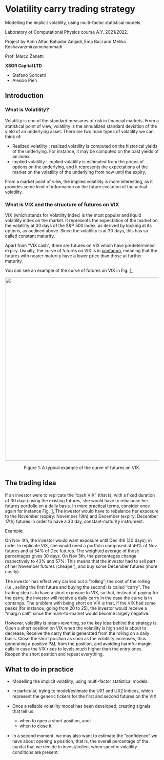 # Volatility carry trading strategy
Modelling the implicit volatility, using multi-factor statistical models.

Laboratory of Computational Physics course A.Y. 2021/2022.

Project by Aidin Attar, Bahador Amjadi, Ema Baci and Melika Keshavarzmirzamohammadi

Prof. Marco Zanetti

**XSOR Capital LTD**
- Stefano Soricetti
- Alessio Pieri

## Introduction

### What is Volatility?

Volatility is one of the standard measures of risk in ﬁnancial markets. From a statistical point of
view, volatility is the annualized standard deviation of the yield of an underlying asset. There are
two main types of volatility we can think of:
 - Realized volatility : realized volatility is computed on the historical yields of the underlying.
For instance, it may be computed on the past yields of an index.
 - Implied volatility : implied volatility is estimated from the prices of options on the underlying,
and it represents the expectations of the market on the volatility of the underlying from now
until the expiry.

From a market point of view, the implied volatility is more interesting, as it provides some kind
of information on the future evolution of the actual volatility.

### What is VIX and the structure of futures on VIX

VIX (which stands for Volatility Index) is the most popular and liquid volatility index on the
market. It represents the expectation of the market on the volatility at 30 days of the S&P 500
index, as derived by looking at its options, as outlined above. Since the volatility is at 30 days,
this has so called constant maturity.

Apart from “VIX cash”, there are futures on VIX which have predetermined expiry. Usually,
the curve of futures on VIX is in [contango](https://en.wikipedia.org/wiki/Contango), meaning that the futures with nearer maturity have a
lower price than those at further maturity.

You can see an example of the curve of futures on VIX in Fig. [1.](#br1)

<p align="center">
<img src="figures/VIX.png"  width="600"/> </p>
<p align="center">
Figure 1: A typical example of the curve of futures on VIX.



## The trading idea

If an investor were to replicate the “cash VIX” (that is, with a ﬁxed duration of 30 days) using
the existing futures, she would have to rebalance her futures portfolio on a daily basis. In more
practical terms, consider once again for instance Fig. [1.](#br1)[ ](#br1)The investor would have to rebalance
her exposure to the November (expiry: November 19th) and December (expiry: December 17th)
futures in order to have a 30 day, constant-maturity instrument.

Example:

On Nov 4th, the investor would want exposure until Dec 4th (30 days); in order to
replicate VIX, she would need a portfolio composed at 46% of Nov futures and at 54%
of Dec futures. The weighted average of these percentages gives 30 days.
On Nov 5th, the percentages change respectively to 43% and 57%. This means that the
investor had to sell part of her November futures (cheaper), and buy some December
futures (more costly).

The investor has eﬀectively carried out a “rolling”; the cost of the rolling (i.e., selling
the ﬁrst future and buying the second) is called “carry”.
The trading idea is to have a short exposure to VIX, so that, instead of paying for the carry,
the investor will receive a daily carry in the case the curve is in contango.
The problem with being short on VIX is that, if the VIX had some peaks (for instance, going
from 20 to 25), the investor would receive a “margin call”, since the mark-to-market would become
largely negative.

However, volatility is mean-reverting, so the key idea behind the strategy is:
Open a short position on VIX when the volatility is high and is about to decrease;
Receive the carry that is generated from the rolling on a daily basis.
Close the short position as soon as the volatility increases, thus generating a positive P&L
from the position, and avoiding harmful margin calls in case the VIX rises to levels much
higher than the entry ones.
Reopen the short position and repeat everything.

## What to do in practice

 - Modelling the implicit volatility, using multi-factor statistical models.

 - In particular, trying to model/estimate the UX1 and UX2 indices, which represent the generic
tickers for the ﬁrst and second futures on the VIX.
 - Once a reliable volatility model has been developed, creating signals that tell us:
   - when to open a short position, and;
   - when to close it.

- In a second moment, we may also want to estimate the “conﬁdence” we have about opening
a position, that is, the overall percentage of the capital that we decide to invest/collect when
speciﬁc volatility conditions are present.
